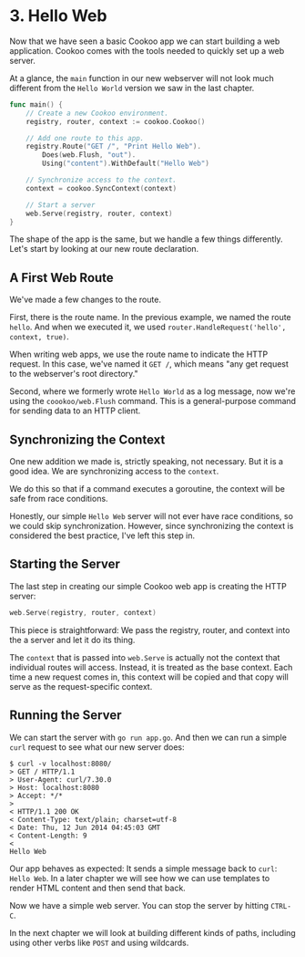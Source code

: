 # 3. Hello Web

Now that we have seen a basic Cookoo app we can start building a web
application. Cookoo comes with the tools needed to quickly set up a web
server.

At a glance, the `main` function in our new webserver will not look much
different from the `Hello World` version we saw in the last chapter.

```go
func main() {
	// Create a new Cookoo environment.
	registry, router, context := cookoo.Cookoo()

	// Add one route to this app.
	registry.Route("GET /", "Print Hello Web").
		Does(web.Flush, "out").
		Using("content").WithDefault("Hello Web")

	// Synchronize access to the context.
	context = cookoo.SyncContext(context)

	// Start a server
	web.Serve(registry, router, context)
}
```

The shape of the app is the same, but we handle a few things
differently. Let's start by looking at our new route declaration.

## A First Web Route

We've made a few changes to the route.

First, there is the route name. In the previous example, we named the
route `hello`. And when we executed it, we used
`router.HandleRequest('hello', context, true)`.

When writing web apps, we use the route name to indicate the HTTP
request. In this case, we've named it `GET /`, which means "any get
request to the webserver's root directory."

Second, where we formerly wrote `Hello World` as a log message, now we're
using the `coookoo/web.Flush` command. This is a general-purpose command
for sending data to an HTTP client.

## Synchronizing the Context

One new addition we made is, strictly speaking, not necessary. But it is
a good idea. We are synchronizing access to the `context`.

We do this so that if a command executes a goroutine, the context will
be safe from race conditions.

Honestly, our simple `Hello Web` server will not ever have race
conditions, so we could skip synchronization. However, since
synchronizing the context is considered the best practice, I've left
this step in.

## Starting the Server

The last step in creating our simple Cookoo web app is creating the HTTP
server:

```go
web.Serve(registry, router, context)
```

This piece is straightforward: We pass the registry, router, and context
into the a server and let it do its thing.

The `context` that is passed into `web.Serve` is actually not the
context that individual routes will access. Instead, it is treated as
the base context. Each time a new request comes in, this context will be
copied and that copy will serve as the request-specific context.

## Running the Server

We can start the server with `go run app.go`. And then we can run a
simple `curl` request to see what our new server does:

```
$ curl -v localhost:8080/
> GET / HTTP/1.1
> User-Agent: curl/7.30.0
> Host: localhost:8080
> Accept: */*
>
< HTTP/1.1 200 OK
< Content-Type: text/plain; charset=utf-8
< Date: Thu, 12 Jun 2014 04:45:03 GMT
< Content-Length: 9
<
Hello Web
```

Our app behaves as expected: It sends a simple message back to `curl`:
`Hello Web`. In a later chapter we will see how we can use templates to
render HTML content and then send that back.

Now we have a simple web server. You can stop the server by hitting
`CTRL-C`.

In the next chapter we will look at building different kinds of paths,
including using other verbs like `POST` and using wildcards.

